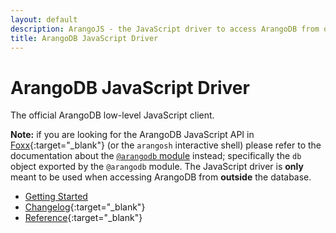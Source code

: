 ```yaml
---
layout: default
description: ArangoJS - the JavaScript driver to access ArangoDB from outside the database, primarily with Node.js
title: ArangoDB JavaScript Driver
---
```

# ArangoDB JavaScript Driver

The official ArangoDB low-level JavaScript client.

**Note:** if you are looking for the ArangoDB JavaScript API in
[Foxx](https://www.arangodb.com/community-server/foxx/){:target="_blank"} (or the `arangosh` interactive shell) please
refer to the documentation about the
[`@arangodb` module](../foxx-reference-modules.html#the-arangodb-module)
instead; specifically the `db` object exported by the `@arangodb` module. The
JavaScript driver is **only** meant to be used when accessing ArangoDB from
**outside** the database.

- [Getting Started](js-getting-started.html)
- [Changelog](https://github.com/arangodb/arangojs/blob/master/CHANGELOG.md#readme){:target="_blank"}
- [Reference](http://arangodb.github.io/arangojs/){:target="_blank"}
